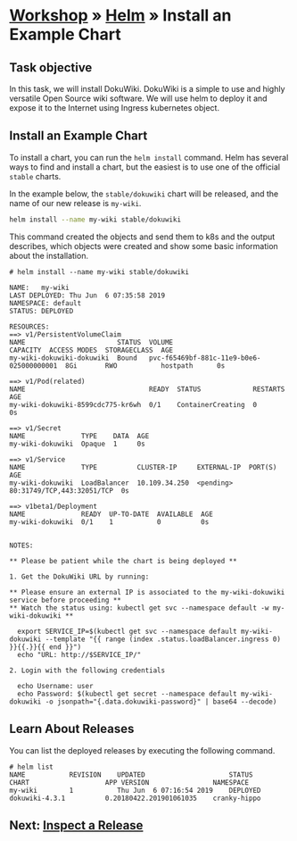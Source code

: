 # [Workshop](../README.md) &raquo; [Helm](./README.md) &raquo; Install an Example Chart

## Task objective

In this task, we will install DokuWiki. DokuWiki is a simple to use and highly
versatile Open Source wiki software. We will use helm to deploy it and expose it
to the Internet using Ingress kubernetes object.

## Install an Example Chart

To install a chart, you can run the `helm install` command. Helm has several
ways to find and install a chart, but the easiest is to use one of the official
`stable` charts.

In the example below, the `stable/dokuwiki` chart will be released, and the
name of our new release is `my-wiki`.

```bash
helm install --name my-wiki stable/dokuwiki
```

This command created the objects and send them to k8s and the output describes,
which objects were created and show some basic information about the
installation.

```console
# helm install --name my-wiki stable/dokuwiki

NAME:   my-wiki
LAST DEPLOYED: Thu Jun  6 07:35:58 2019
NAMESPACE: default
STATUS: DEPLOYED

RESOURCES:
==> v1/PersistentVolumeClaim
NAME                       STATUS  VOLUME                                    CAPACITY  ACCESS MODES  STORAGECLASS  AGE
my-wiki-dokuwiki-dokuwiki  Bound   pvc-f65469bf-881c-11e9-b0e6-025000000001  8Gi       RWO           hostpath      0s

==> v1/Pod(related)
NAME                               READY  STATUS             RESTARTS  AGE
my-wiki-dokuwiki-8599cdc775-kr6wh  0/1    ContainerCreating  0         0s

==> v1/Secret
NAME              TYPE    DATA  AGE
my-wiki-dokuwiki  Opaque  1     0s

==> v1/Service
NAME              TYPE          CLUSTER-IP     EXTERNAL-IP  PORT(S)                     AGE
my-wiki-dokuwiki  LoadBalancer  10.109.34.250  <pending>    80:31749/TCP,443:32051/TCP  0s

==> v1beta1/Deployment
NAME              READY  UP-TO-DATE  AVAILABLE  AGE
my-wiki-dokuwiki  0/1    1           0          0s


NOTES:

** Please be patient while the chart is being deployed **

1. Get the DokuWiki URL by running:

** Please ensure an external IP is associated to the my-wiki-dokuwiki service before proceeding **
** Watch the status using: kubectl get svc --namespace default -w my-wiki-dokuwiki **

  export SERVICE_IP=$(kubectl get svc --namespace default my-wiki-dokuwiki --template "{{ range (index .status.loadBalancer.ingress 0) }}{{.}}{{ end }}")
  echo "URL: http://$SERVICE_IP/"

2. Login with the following credentials

  echo Username: user
  echo Password: $(kubectl get secret --namespace default my-wiki-dokuwiki -o jsonpath="{.data.dokuwiki-password}" | base64 --decode)

```

## Learn About Releases

You can list the deployed releases by executing the following command.

```console
# helm list
NAME           REVISION    UPDATED                     STATUS      CHART                   APP VERSION                NAMESPACE
my-wiki        1           Thu Jun  6 07:16:54 2019    DEPLOYED    dokuwiki-4.3.1          0.20180422.201901061035    cranky-hippo
```

## Next: [Inspect a Release](./02_inspect_upgrade.md)
